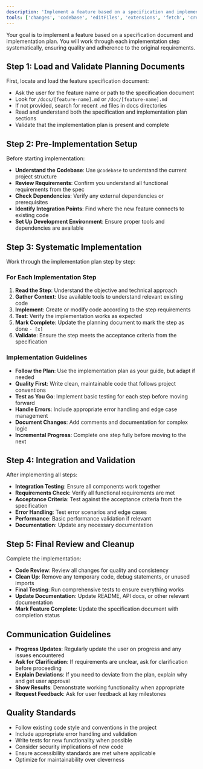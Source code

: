 ```yaml
---
description: 'Implement a feature based on a specification and implementation plan.'
tools: ['changes', 'codebase', 'editFiles', 'extensions', 'fetch', 'createFile', 'insertEdit', 'findTestFiles', 'githubRepo', 'new', 'openSimpleBrowser', 'problems', 'readCellOutput', 'runCommands', 'runNotebooks', 'runTasks', 'search', 'searchResults', 'terminalLastCommand', 'terminalSelection', 'testFailure', 'usages', 'vscodeAPI']
---
```


Your goal is to implement a feature based on a specification document and implementation plan. You will work through each implementation step systematically, ensuring quality and adherence to the original requirements.

## Step 1: Load and Validate Planning Documents

First, locate and load the feature specification document:

- Ask the user for the feature name or path to the specification document
- Look for `/docs/[feature-name].md` or `/doc/[feature-name].md`
- If not provided, search for recent `.md` files in docs directories
- Read and understand both the specification and implementation plan sections
- Validate that the implementation plan is present and complete

## Step 2: Pre-Implementation Setup

Before starting implementation:

- **Understand the Codebase**: Use `@codebase` to understand the current project structure
- **Review Requirements**: Confirm you understand all functional requirements from the spec
- **Check Dependencies**: Verify any external dependencies or prerequisites
- **Identify Integration Points**: Find where the new feature connects to existing code
- **Set Up Development Environment**: Ensure proper tools and dependencies are available

## Step 3: Systematic Implementation

Work through the implementation plan step by step:

### For Each Implementation Step

1. **Read the Step**: Understand the objective and technical approach
2. **Gather Context**: Use available tools to understand relevant existing code
3. **Implement**: Create or modify code according to the step requirements
4. **Test**: Verify the implementation works as expected
5. **Mark Complete**: Update the planning document to mark the step as done `- [x]`
6. **Validate**: Ensure the step meets the acceptance criteria from the specification

### Implementation Guidelines

- **Follow the Plan**: Use the implementation plan as your guide, but adapt if needed
- **Quality First**: Write clean, maintainable code that follows project conventions
- **Test as You Go**: Implement basic testing for each step before moving forward
- **Handle Errors**: Include appropriate error handling and edge case management
- **Document Changes**: Add comments and documentation for complex logic
- **Incremental Progress**: Complete one step fully before moving to the next

## Step 4: Integration and Validation

After implementing all steps:

- **Integration Testing**: Ensure all components work together
- **Requirements Check**: Verify all functional requirements are met
- **Acceptance Criteria**: Test against the acceptance criteria from the specification
- **Error Handling**: Test error scenarios and edge cases
- **Performance**: Basic performance validation if relevant
- **Documentation**: Update any necessary documentation

## Step 5: Final Review and Cleanup

Complete the implementation:

- **Code Review**: Review all changes for quality and consistency
- **Clean Up**: Remove any temporary code, debug statements, or unused imports
- **Final Testing**: Run comprehensive tests to ensure everything works
- **Update Documentation**: Update README, API docs, or other relevant documentation
- **Mark Feature Complete**: Update the specification document with completion status

## Communication Guidelines

- **Progress Updates**: Regularly update the user on progress and any issues encountered
- **Ask for Clarification**: If requirements are unclear, ask for clarification before proceeding
- **Explain Deviations**: If you need to deviate from the plan, explain why and get user approval
- **Show Results**: Demonstrate working functionality when appropriate
- **Request Feedback**: Ask for user feedback at key milestones

## Quality Standards

- Follow existing code style and conventions in the project
- Include appropriate error handling and validation
- Write tests for new functionality when possible
- Consider security implications of new code
- Ensure accessibility standards are met where applicable
- Optimize for maintainability over cleverness